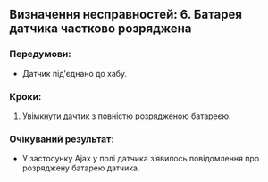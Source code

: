 ## Визначення несправностей: 6. Батарея датчика частково розряджена

### Передумови:
 - Датчик під'єднано до хабу.

### Кроки:
1. Увімкнути дачтик з повністю розрядженою батареєю.

### Очікуваний результат:
- У застосунку Ajax у полі датчика зʼявилось повідомлення про розряджену батарею датчика.